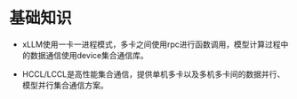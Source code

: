 # 基础知识

- xLLM使用一卡一进程模式，多卡之间使用rpc进行函数调用，模型计算过程中的数据通信使用device集合通信库。

- HCCL/LCCL是高性能集合通信，提供单机多卡以及多机多卡间的数据并行、模型并行集合通信方案。




